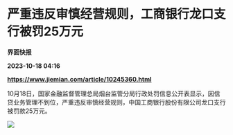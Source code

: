 # 严重违反审慎经营规则，工商银行龙口支行被罚25万元
**界面快报**

**2023-10-18 04:16**

**https://www.jiemian.com/article/10245360.html**

10月18日，国家金融监督管理总局烟台监管分局行政处罚信息公开表显示，因信贷业务管理不到位，严重违反审慎经营规则，中国工商银行股份有限公司龙口支行被罚款25万元。

![](https://img1.jiemian.com/101/original/20231018/169760130113865000_a700xH.jpg)